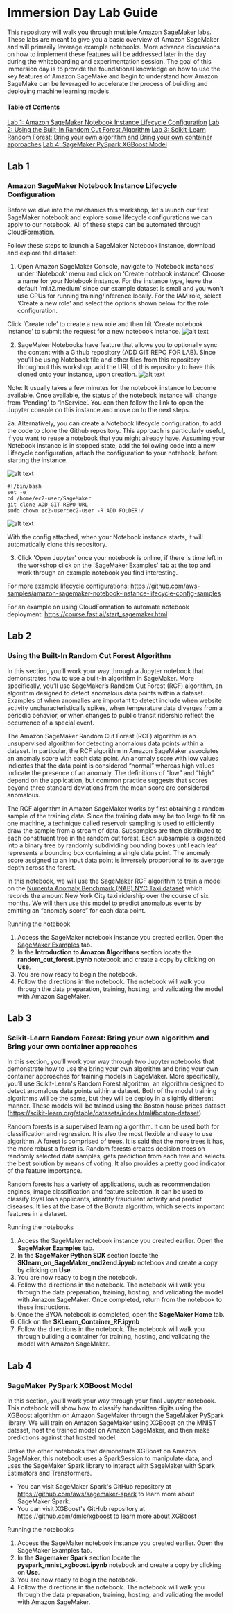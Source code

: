 # Immersion Day Lab Guide

This repository will walk you through mutliple Amazon SageMaker labs. These labs are meant to give you a basic overview of Amazon SageMaker and will primarily leverage example notebooks. More advance discussions on how to implement these features will be addressed later in the day during the whiteboarding and experimentation session. The goal of this immersion day is to provide the foundational knowledge on how to use the key features of Amazon SageMake and begin to understand how Amazon SageMake can be leveraged to accelerate the process of building and deploying machine learning models. 

#### Table of Contents
[Lab 1: Amazon SageMaker Notebook Instance Lifecycle Configuration](#lab-1)
[Lab 2: Using the Built-In Random Cut Forest Algorithm](#lab-2) 
[Lab 3: Scikit-Learn Random Forest: Bring your own algorithm and Bring your own container approaches](#lab-3)
[Lab 4: SageMaker PySpark XGBoost Model](#lab-4)

## Lab 1
### Amazon SageMaker Notebook Instance Lifecycle Configuration

Before we dive into the mechanics this workshop, let's launch our first SageMaker notebook and explore some lifecycle configurations we can apply to our notebook. All of these steps can be automated through CloudFormation.

Follow these steps to launch a SageMaker Notebook Instance, download and explore the dataset:
1. Open Amazon SageMaker Console, navigate to ‘Notebook instances‘ under ‘Notebook‘ menu and click on ‘Create notebook instance’. Choose a name for your Notebook instance. For the instance type, leave the default ‘ml.t2.medium’ since our example dataset is small and you won’t use GPUs for running training/inference locally.
For the IAM role, select ‘Create a new role’ and select the options shown below for the role configuration.
 

Click ‘Create role’ to create a new role and then hit ‘Create notebook instance’ to submit the request for a new notebook instance.
![alt text](https://github.com/UPDATE/images/img1.png "Creating a notebook instance")

2. SageMaker Notebooks have feature that allows you to optionally sync the content with a Github repository (ADD GIT REPO FOR LAB). Since you'll be using Notebook file and other files from this repository throughout this workshop, add the URL of this repository to have this cloned onto your instance, upon creation.
![alt text](https://github.com/UPDATE/images/img2.png "Cloning GitHub Repository")

 
Note: It usually takes a few minutes for the notebook instance to become available. Once available, the status of the notebook instance will change from ‘Pending’ to ‘InService’. You can then follow the link to open the Jupyter console on this instance and move on to the next steps.

2a. Alternatively, you can create a Notebook lifecycle configuration, to add the code to clone the Github repository. This approach is particularly useful, if you want to reuse a notebook that you might already have.
Assuming your Notebook instance is in stopped state, add the following code into a new 
Lifecycle configuration, attach the configuration to your notebook, before starting the instance. 

![alt text](https://github.com/UPDATE/images/img3.png "Creating Lifecycle Configuration")
 
```
#!/bin/bash
set -e
cd /home/ec2-user/SageMaker
git clone ADD GIT REPO URL
sudo chown ec2-user:ec2-user -R ADD FOLDER!/
```

![alt text](https://github.com/UPDATE/images/img4.png "Notebook Configuration")	 

With the config attached, when your Notebook instance starts, it will automatically clone this repository.

3. Click 'Open Jupyter' once your notebook is online, if there is time left in the workshop click on the 'SageMaker Examples' tab at the top and work through an example notebook you find interesting.

For more example lifecycle configurations: https://github.com/aws-samples/amazon-sagemaker-notebook-instance-lifecycle-config-samples

For an example on using CloudFormation to automate notebook deployment: https://course.fast.ai/start_sagemaker.html


## Lab 2
### Using the Built-In Random Cut Forest Algorithm

In this section, you’ll work your way through a Jupyter notebook that demonstrates how to use a built-in algorithm in SageMaker. More specifically, you’ll use SageMaker’s Random Cut Forest (RCF) algorithm, an algorithm designed to detect anomalous data points within a dataset. Examples of when anomalies are important to detect include when website activity uncharacteristically spikes, when temperature data diverges from a periodic behavior, or when changes to public transit ridership reflect the occurrence of a special event.

The Amazon SageMaker Random Cut Forest (RCF) algorithm is an unsupervised algorithm for detecting anomalous data points within a dataset. In particular, the RCF algorithm in Amazon SageMaker associates an anomaly score with each data point. An anomaly score with low values indicates that the data point is considered “normal” whereas high values indicate the presence of an anomaly. The definitions of “low” and “high” depend on the application, but common practice suggests that scores beyond three standard deviations from the mean score are considered anomalous.

The RCF algorithm in Amazon SageMaker works by first obtaining a random sample of the training data. Since the training data may be too large to fit on one machine, a technique called reservoir sampling is used to efficiently draw the sample from a stream of data. Subsamples are then distributed to each constituent tree in the random cut forest. Each subsample is organized into a binary tree by randomly subdividing bounding boxes until each leaf represents a bounding box containing a single data point. The anomaly score assigned to an input data point is inversely proportional to its average depth across the forest. 

In this notebook, we will use the SageMaker RCF algorithm to train a model on the [Numenta Anomaly Benchmark (NAB) NYC Taxi dataset](https://github.com/numenta/NAB/blob/master/data/realKnownCause/nyc_taxi.csv) which records the amount New York City taxi ridership over the course of six months. We will then use this model to predict anomalous events by emitting an “anomaly score” for each data point.

Running the notebook
1.	Access the SageMaker notebook instance you created earlier. Open the [SageMaker Examples](https://docs.aws.amazon.com/sagemaker/latest/dg/howitworks-nbexamples.html) tab.
2.	In the **Introduction to Amazon Algorithms** section locate the **random_cut_forest.ipynb** notebook and create a copy by clicking on **Use**.
3.	You are now ready to begin the notebook.
4.	Follow the directions in the notebook. The notebook will walk you through the data preparation, training, hosting, and validating the model with Amazon SageMaker. 

## Lab 3
### Scikit-Learn Random Forest: Bring your own algorithm and Bring your own container approaches

In this section, you’ll work your way through two Jupyter notebooks that demonstrate how to use the bring your own algorithm and bring your own container approaches for training models in SageMaker. More specifically, you’ll use Scikit-Learn's Random Forest algorithm, an algorithm designed to detect anomalous data points within a dataset. Both of the model training algorithms will be the same, but they will be deploy in a slightly different manner. These models will be trained using the Boston house prices dataset (https://scikit-learn.org/stable/datasets/index.html#boston-dataset).

Random forests is a supervised learning algorithm. It can be used both for classification and regression. It is also the most flexible and easy to use algorithm. A forest is comprised of trees. It is said that the more trees it has, the more robust a forest is. Random forests creates decision trees on randomly selected data samples, gets prediction from each tree and selects the best solution by means of voting. It also provides a pretty good indicator of the feature importance.

Random forests has a variety of applications, such as recommendation engines, image classification and feature selection. It can be used to classify loyal loan applicants, identify fraudulent activity and predict diseases. It lies at the base of the Boruta algorithm, which selects important features in a dataset.

Running the notebooks
1.	Access the SageMaker notebook instance you created earlier. Open the **SageMaker Examples** tab.
2.	In the **SageMaker Python SDK** section locate the **SKlearn_on_SageMaker_end2end.ipynb** notebook and create a copy by clicking on **Use**.
3.	You are now ready to begin the notebook.
4.	Follow the directions in the notebook. The notebook will walk you through the data preparation, training, hosting, and validating the model with Amazon SageMaker. Once completed, return from the notebook to these instructions.
5.	Once the BYOA notebook is completed, open the **SageMaker Home** tab.
6.	Click on the **SKLearn_Container_RF.ipynb** 
7.	Follow the directions in the notebook. The notebook will walk you through building a container for training, hosting, and validating the model with Amazon SageMaker. 

## Lab 4
### SageMaker PySpark XGBoost Model

In this section, you’ll work your way through your final Jupyter notebook. This notebook will show how to classify handwritten digits using the XGBoost algorithm on Amazon SageMaker through the SageMaker PySpark library. We will train on Amazon SageMaker using XGBoost on the MNIST dataset, host the trained model on Amazon SageMaker, and then make predictions against that hosted model.

Unlike the other notebooks that demonstrate XGBoost on Amazon SageMaker, this notebook uses a SparkSession to manipulate data, and uses the SageMaker Spark library to interact with SageMaker with Spark Estimators and Transformers.
- You can visit SageMaker Spark's GitHub repository at https://github.com/aws/sagemaker-spark to learn more about SageMaker Spark.
- You can visit XGBoost's GitHub repository at https://github.com/dmlc/xgboost to learn more about XGBoost

Running the notebooks
1.	Access the SageMaker notebook instance you created earlier. Open the SageMaker Examples tab.
2.	In the **Sagemaker Spark** section locate the **pyspark_mnist_xgboost.ipynb** notebook and create a copy by clicking on **Use**.
3.	You are now ready to begin the notebook.
4.	Follow the directions in the notebook. The notebook will walk you through the data preparation, training, hosting, and validating the model with Amazon SageMaker. 



